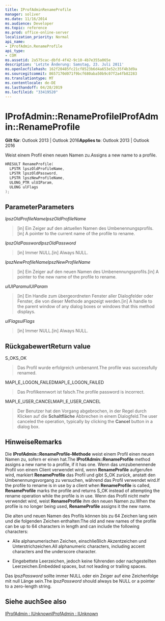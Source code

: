 ```yaml
---
title: IProfAdminRenameProfile
manager: soliver
ms.date: 11/16/2014
ms.audience: Developer
ms.topic: reference
ms.prod: office-online-server
localization_priority: Normal
api_name:
- IProfAdmin.RenameProfile
api_type:
- COM
ms.assetid: 2a575cac-dbfd-4f42-9c10-4b7e355a065e
description: 'Letzte Änderung: Samstag, 23. Juli 2011'
ms.openlocfilehash: 162f20485fc21cf8523b6d4a653e52c35f4b3d9a
ms.sourcegitcommit: 8657170d071f9bcf680aba50b9c07f2a4fb82283
ms.translationtype: MT
ms.contentlocale: de-DE
ms.lasthandoff: 04/28/2019
ms.locfileid: "33419520"
---
```

# <a name="iprofadminrenameprofile"></a><span data-ttu-id="04f8e-103">IProfAdmin::RenameProfile</span><span class="sxs-lookup"><span data-stu-id="04f8e-103">IProfAdmin::RenameProfile</span></span>

  
  
<span data-ttu-id="04f8e-104">**Gilt für**: Outlook 2013 | Outlook 2016</span><span class="sxs-lookup"><span data-stu-id="04f8e-104">**Applies to**: Outlook 2013 | Outlook 2016</span></span> 
  
<span data-ttu-id="04f8e-105">Weist einem Profil einen neuen Namen zu.</span><span class="sxs-lookup"><span data-stu-id="04f8e-105">Assigns a new name to a profile.</span></span>
  
```cpp
HRESULT RenameProfile(
  LPSTR lpszOldProfileName,
  LPSTR lpszOldPassword,
  LPSTR lpszNewProfileName,
  ULONG_PTR ulUIParam,
  ULONG ulFlags
);
```

## <a name="parameters"></a><span data-ttu-id="04f8e-106">Parameter</span><span class="sxs-lookup"><span data-stu-id="04f8e-106">Parameters</span></span>

 <span data-ttu-id="04f8e-107">_lpszOldProfileName_</span><span class="sxs-lookup"><span data-stu-id="04f8e-107">_lpszOldProfileName_</span></span>
  
> <span data-ttu-id="04f8e-108">[in] Ein Zeiger auf den aktuellen Namen des Umbenennungsprofils.</span><span class="sxs-lookup"><span data-stu-id="04f8e-108">[in] A pointer to the current name of the profile to rename.</span></span>
    
 <span data-ttu-id="04f8e-109">_lpszOldPassword_</span><span class="sxs-lookup"><span data-stu-id="04f8e-109">_lpszOldPassword_</span></span>
  
> <span data-ttu-id="04f8e-110">[in] Immer NULL.</span><span class="sxs-lookup"><span data-stu-id="04f8e-110">[in] Always NULL.</span></span>
    
 <span data-ttu-id="04f8e-111">_lpszNewProfileName_</span><span class="sxs-lookup"><span data-stu-id="04f8e-111">_lpszNewProfileName_</span></span>
  
> <span data-ttu-id="04f8e-112">[in] Ein Zeiger auf den neuen Namen des Umbenennungsprofils.</span><span class="sxs-lookup"><span data-stu-id="04f8e-112">[in] A pointer to the new name of the profile to rename.</span></span>
    
 <span data-ttu-id="04f8e-113">_ulUIParam_</span><span class="sxs-lookup"><span data-stu-id="04f8e-113">_ulUIParam_</span></span>
  
> <span data-ttu-id="04f8e-114">[in] Ein Handle zum übergeordneten Fenster aller Dialogfelder oder Fenster, die von dieser Methode angezeigt werden.</span><span class="sxs-lookup"><span data-stu-id="04f8e-114">[in] A handle to the parent window of any dialog boxes or windows that this method displays.</span></span> 
    
 <span data-ttu-id="04f8e-115">_ulFlags_</span><span class="sxs-lookup"><span data-stu-id="04f8e-115">_ulFlags_</span></span>
  
> <span data-ttu-id="04f8e-116">[in] Immer NULL.</span><span class="sxs-lookup"><span data-stu-id="04f8e-116">[in] Always NULL.</span></span>
    
## <a name="return-value"></a><span data-ttu-id="04f8e-117">Rückgabewert</span><span class="sxs-lookup"><span data-stu-id="04f8e-117">Return value</span></span>

<span data-ttu-id="04f8e-118">S_OK</span><span class="sxs-lookup"><span data-stu-id="04f8e-118">S_OK</span></span> 
  
> <span data-ttu-id="04f8e-119">Das Profil wurde erfolgreich umbenannt.</span><span class="sxs-lookup"><span data-stu-id="04f8e-119">The profile was successfully renamed.</span></span>
    
<span data-ttu-id="04f8e-120">MAPI_E_LOGON_FAILED</span><span class="sxs-lookup"><span data-stu-id="04f8e-120">MAPI_E_LOGON_FAILED</span></span> 
  
> <span data-ttu-id="04f8e-121">Das Profilkennwort ist falsch.</span><span class="sxs-lookup"><span data-stu-id="04f8e-121">The profile password is incorrect.</span></span>
    
<span data-ttu-id="04f8e-122">MAPI_E_USER_CANCEL</span><span class="sxs-lookup"><span data-stu-id="04f8e-122">MAPI_E_USER_CANCEL</span></span> 
  
> <span data-ttu-id="04f8e-123">Der Benutzer hat den Vorgang abgebrochen, in der Regel durch Klicken auf die **Schaltfläche** Abbrechen in einem Dialogfeld.</span><span class="sxs-lookup"><span data-stu-id="04f8e-123">The user canceled the operation, typically by clicking the **Cancel** button in a dialog box.</span></span> 
    
## <a name="remarks"></a><span data-ttu-id="04f8e-124">Hinweise</span><span class="sxs-lookup"><span data-stu-id="04f8e-124">Remarks</span></span>

<span data-ttu-id="04f8e-125">Die **IProfAdmin::RenameProfile-Methode** weist einem Profil einen neuen Namen zu, sofern er einen hat.</span><span class="sxs-lookup"><span data-stu-id="04f8e-125">The **IProfAdmin::RenameProfile** method assigns a new name to a profile, if it has one.</span></span> <span data-ttu-id="04f8e-126">Wenn das umzubenennende Profil von einem Client verwendet wird, wenn **RenameProfile** aufgerufen wird, markiert **RenameProfile** das Profil und gibt S_OK zurück, anstatt den Umbenennungsvorgang zu versuchen, während das Profil verwendet wird.</span><span class="sxs-lookup"><span data-stu-id="04f8e-126">If the profile to rename is in use by a client when **RenameProfile** is called, **RenameProfile** marks the profile and returns S_OK instead of attempting the rename operation while the profile is in use.</span></span> <span data-ttu-id="04f8e-127">Wenn das Profil nicht mehr verwendet wird, weist **RenameProfile** ihm den neuen Namen zu.</span><span class="sxs-lookup"><span data-stu-id="04f8e-127">When the profile is no longer being used, **RenameProfile** assigns it the new name.</span></span> 
  
<span data-ttu-id="04f8e-128">Die alten und neuen Namen des Profils können bis zu 64 Zeichen lang sein und die folgenden Zeichen enthalten:</span><span class="sxs-lookup"><span data-stu-id="04f8e-128">The old and new names of the profile can be up to 64 characters in length and can include the following characters:</span></span>
  
- <span data-ttu-id="04f8e-129">Alle alphanumerischen Zeichen, einschließlich Akzentzeichen und Unterstrichzeichen.</span><span class="sxs-lookup"><span data-stu-id="04f8e-129">All alphanumeric characters, including accent characters and the underscore character.</span></span>
    
- <span data-ttu-id="04f8e-130">Eingebettete Leerzeichen, jedoch keine führenden oder nachgestellten Leerzeichen.</span><span class="sxs-lookup"><span data-stu-id="04f8e-130">Embedded spaces, but not leading or trailing spaces.</span></span>
    
<span data-ttu-id="04f8e-131">Das  _lpszPassword_ sollte immer NULL oder ein Zeiger auf eine Zeichenfolge mit null Länge sein.</span><span class="sxs-lookup"><span data-stu-id="04f8e-131">The  _lpszPassword_ should always be NULL or a pointer to a zero-length string.</span></span> 
  
## <a name="see-also"></a><span data-ttu-id="04f8e-132">Siehe auch</span><span class="sxs-lookup"><span data-stu-id="04f8e-132">See also</span></span>



[<span data-ttu-id="04f8e-133">IProfAdmin : IUnknown</span><span class="sxs-lookup"><span data-stu-id="04f8e-133">IProfAdmin : IUnknown</span></span>](iprofadminiunknown.md)

